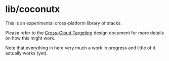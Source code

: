 # lib/coconutx

This is an experimental cross-platform library of stacks.

Please refer to the [Cross-Cloud Targeting](https://github.com/pulumi/coconut/blob/master/docs/x-cloud.md) design
document for more details on how this might work.

Note that everything in here very much a work in progress and little of it actually works (yet).

